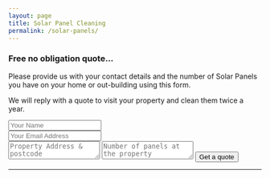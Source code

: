 ```yaml
---
layout: page
title: Solar Panel Cleaning
permalink: /solar-panels/
---
```


<div class="mere-row">
  <div class="mere-col  mere-col-half">
    <h3>Free no obligation quote...</h3>
    <p>Please provide us with your contact details and the number of Solar Panels you have on your home or out-building using this form.</p><p>We will reply with a quote to visit your property and clean them twice a year.</p>
  </div>
  <div class="mere-col  mere-col-half">
    <form action="//formspree.io/ben@meredevelopment.co.uk" method="POST">  
      <input type="hidden" name="_next" value="{{ "thanks" | prepend: site.baseurl | prepend: site.url }}" />
      <input type="hidden" name="_subject" value="Solar Panels - A P Cleaning Services" />
      <input type="hidden" name="_cc" value="ben@meredevelopment.co.uk" />
      <input type="text" name="Name" placeholder="Your Name"><br>
      <input type="email" name="_replyto" placeholder="Your Email Address"><br>
      <textarea name="message" placeholder="Property Address & postcode"></textarea>
      <textarea name="info" placeholder="Number of panels at the property"></textarea>
      <input type="submit" value="Get a quote">
    </form>
  </div>
</div>
<hr>
